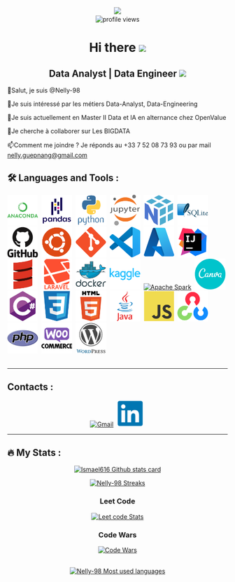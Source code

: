<div id="header" align="center">
  <img src="https://media.giphy.com/media/qgQUggAC3Pfv687qPC/giphy.gif" width="40%" />
  
</div>
<div id="profile views" align="center">
  <img src="https://komarev.com/ghpvc/?username=Nelly-98&style=flat-square&color=blue" alt="profile views"/>
</div>
<h1 align="center"> Hi there 
<img src="https://media.giphy.com/media/hvRJCLFzcasrR4ia7z/giphy.gif" width="35"/>
</h1>
<h2 align="center"> Data Analyst | Data Engineer  
<img src="https://media.giphy.com/media/WUlplcMpOCEmTGBtBW/giphy.gif" width="30"/>
</h2>
👋Salut, je suis @Nelly-98

👀Je suis intéressé par les métiers Data-Analyst, Data-Engineering

🌱Je suis actuellement en Master II Data et IA en alternance chez OpenValue

💞️Je cherche à collaborer sur Les BIGDATA

📫Comment me joindre ? Je réponds au +33 7 52 08 73 93 ou par mail nelly.guepnang@gmail.com

## 🛠️ Languages and Tools :
<!-- https://github.com/devicons/devicon/tree/master/icons -->
<div>
  <a href="https://www.anaconda.com/" target="_blank"><img src="https://github.com/devicons/devicon/blob/master/icons/anaconda/anaconda-original-wordmark.svg" title="Anaconda" alt="Anaconda" width="70" height="70"/></a>&nbsp;
   <a href="https://pandas.pydata.org/" target="_blank"><img src="https://github.com/devicons/devicon/blob/master/icons/pandas/pandas-original-wordmark.svg" title="Pandas" alt="Pandas" width="70" height="70"/></a>&nbsp;
  <a href="https://www.python.org/" target="_blank"><img src="https://github.com/devicons/devicon/blob/master/icons/python/python-original-wordmark.svg" title="Python" alt="Python" width="70" height="70"/></a>&nbsp;
  <a href="https://jupyter.org/" target="_blank"><img src="https://github.com/devicons/devicon/blob/master/icons/jupyter/jupyter-original-wordmark.svg" title="Jupyter" alt="Jupyter" width="70" height="70"/></a>&nbsp;
  <a href="https://numpy.org/" target="_blank"><img src="https://github.com/devicons/devicon/blob/master/icons/numpy/numpy-original.svg" title="Numpy" alt="Numpy" width="70" height="70"/></a>&nbsp;
  <a href="https://www.sqlite.org/index.html" target="_blank"><img src="https://github.com/devicons/devicon/blob/master/icons/sqlite/sqlite-original-wordmark.svg" title="SQL lite" alt="SQL lite" width="70" height="70"/></a>&nbsp;
  <a href="https://github.com/" target="_blank"><img src="https://github.com/devicons/devicon/blob/master/icons/github/github-original-wordmark.svg" title="Github" alt="Github" width="70" height="70"/></a>&nbsp;
<a href="https://ubuntu.com/" target="_blank"><img src="https://github.com/devicons/devicon/blob/master/icons/ubuntu/ubuntu-plain.svg" title="Ubuntu" alt="Ubuntu" width="70" height="70"/></a>&nbsp;
   <a href="https://git-scm.com/" target="_blank"><img src="https://github.com/devicons/devicon/blob/master/icons/git/git-original.svg" title="Git" alt="Git" width="70" height="70"/></a>&nbsp;
  <a href="https://code.visualstudio.com/" target="_blank"><img src="https://github.com/devicons/devicon/blob/master/icons/vscode/vscode-original.svg" title="Vs code" alt="Vscode" width="70" height="70"/></a>&nbsp;
  <a href="https://azure.microsoft.com/en-us" target="_blank"><img src="https://github.com/devicons/devicon/blob/master/icons/azure/azure-original.svg" title="Azure" alt="Azure" width="70" height="70"/></a>&nbsp;
  <a href="https://azure.microsoft.com/en-us" target="_blank"><img src="https://github.com/devicons/devicon/blob/master/icons/intellij/intellij-original.svg" title="Azure" alt="Azure" width="70" height="70"/></a>&nbsp;
  <a href="https://azure.microsoft.com/en-us" target="_blank"><img src="https://github.com/devicons/devicon/blob/master/icons/scala/scala-original.svg" title="Azure" alt="Azure" width="70" height="70"/></a>&nbsp;
  <a href="https://azure.microsoft.com/en-us" target="_blank"><img src="https://github.com/devicons/devicon/blob/master/icons/laravel/laravel-plain-wordmark.svg" title="Azure" alt="Azure" width="70" height="70"/></a>&nbsp;
  <a href="https://www.docker.com/" target="_blank"><img src="https://github.com/devicons/devicon/blob/master/icons/docker/docker-original-wordmark.svg" title="Docker" alt="Docker" width="70" height="70"/></a>&nbsp;
  <a href="https://www.kaggle.com/" target="_blank"><img src="https://github.com/devicons/devicon/blob/master/icons/kaggle/kaggle-original-wordmark.svg" title="Kaggle" alt="Kaggle" width="70" height="70"/></a>&nbsp;
  <a href="https://spark.apache.org/" target="_blank"><img src="https://upload.wikimedia.org/wikipedia/commons/f/f3/Apache_Spark_logo.svg" title="Apache Spark" alt=" Apache Spark" width="70" height="70"/></a>&nbsp;
  <a href="https://www.canva.com/tools/logo-maker-q1/?clickId=w671MsReixyIUGuwFGT2H2vQUkDz3iWZAWLTVc0&utm_medium=affiliate&utm_source=MaxBounty.com%20ULC_10813&irgwc=1" target="_blank"><img src="https://github.com/devicons/devicon/blob/master/icons/canva/canva-original.svg" title="Canva" alt="Canva" width="70" height="70"/></a>&nbsp;
   <a href="https://docs.microsoft.com/en-us/dotnet/csharp/" target="_blank"><img src="https://github.com/devicons/devicon/blob/master/icons/csharp/csharp-original.svg" title="C#" alt="C#" w#idth="70" height="70"/></a>&nbsp;
  <a href="https://en.wikipedia.org/wiki/CSS" target="_blank"><img src="https://github.com/devicons/devicon/blob/master/icons/css3/css3-original.svg" title="CSS3" alt="CSS3" width="70" height="70"/></a>&nbsp;
  <a href="https://en.wikipedia.org/wiki/HTML5" target="_blank"><img src="https://github.com/devicons/devicon/blob/master/icons/html5/html5-original-wordmark.svg" title="HTML5" alt="HTML5" width="70" height="70"/></a>&nbsp;
  <a href="https://www.java.com/fr/" target="_blank"><img src="https://github.com/devicons/devicon/blob/master/icons/java/java-original-wordmark.svg" title="Java" alt="Java" width="70" height="70"/></a>&nbsp;
  <a href="https://en.wikipedia.org/wiki/JavaScript" target="_blank"><img src="https://github.com/devicons/devicon/blob/master/icons/javascript/javascript-original.svg" title="JavaScript" alt="Js" width="70" height="70"/></a>&nbsp;
  <a href="https://opencv.org/" target="_blank"><img src="https://github.com/devicons/devicon/blob/master/icons/opencv/opencv-original.svg" title="Open Cv" alt="OpenCv" width="70" height="70"/></a>&nbsp;
  <a href="https://www.php.net/" target="_blank"><img src="https://github.com/devicons/devicon/blob/master/icons/php/php-original.svg" title="PHP" alt="php" width="70" height="70"/></a>&nbsp;
  <a href="https://www.sqlite.org/index.html" target="_blank"><img src="https://github.com/devicons/devicon/blob/master/icons/woocommerce/woocommerce-original-wordmark.svg" title="SQL lite" alt="SQL lite" width="70" height="70"/></a>&nbsp;
  <a href="https://www.sqlite.org/index.html" target="_blank"><img src="https://github.com/devicons/devicon/blob/master/icons/wordpress/wordpress-original.svg" title="SQL lite" alt="SQL lite" width="70" height="70"/></a>&nbsp;
  <!-- 
  <a href="" target="_blank"><img src="" title="" alt="" width="70" height="70"/></a>&nbsp;
-->
</div>
<br/>

---

## Contacts :
<div align="center">
  <a href="mailto:nelly.guepnang@gmail.com" target="_blank"><img src="https://www.svgrepo.com/show/223047/gmail.svg" title=" My Gmail" alt="Gmail" width="60" height="60"/></a>&nbsp;
 <a href="https://www.linkedin.com/in/nelly-guepnang/" target="_blank"><img src="https://github.com/devicons/devicon/blob/master/icons/linkedin/linkedin-original.svg " title=" My LinkedIn" alt="LinkedIn" width="60" height="60"></a>&nbsp;
 </div>
 
---

## 🔥 My Stats :
  
  <p align="center">
   <a href="https://github.com/anuraghazra/github-readme-stats"> <img  src="https://github-readme-stats.vercel.app/api?username=Nelly-98&count_private=true&show_icons=true&theme=algolia"  alt="Ismael616 Github stats card"> </a>
  </p>
  
<p align="center">
<a href="https://git.io/streak-stats"><img src="http://github-readme-streak-stats.herokuapp.com?user=Nelly-98&theme=navy-gear&date_format=j%2Fn%5B%2FY%5D" alt="Nelly-98 Streaks"> </a>    
</p>

<div align="center">
<h3>Leet Code</h3>
<a href="https://leetcode.com/LAzyT/"><img src="https://leetcode.card.workers.dev/LazyT?theme=dark&font=baloo&extension=null" alt="Leet code Stats"></a> 
<h3>Code Wars</h3>
<a href="https://www.codewars.com/users/Ismael616"><img src="https://www.codewars.com/users/Nelly-98/badges/large" alt="Code Wars"></a>
</div>
 
 <br/>
<p align="center"> 
<a href="https://github.com/anuraghazra/github-readme-stats"><img src="https://github-readme-stats.vercel.app/api/top-langs/?username=Nelly-98&theme=algolia" alt="Nelly-98 Most used languages"></a>
</p>
